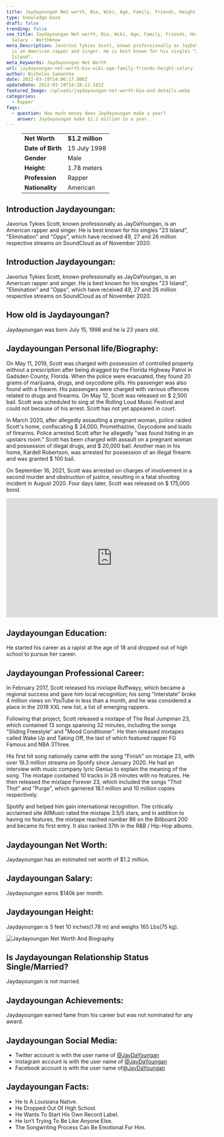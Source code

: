 ```yaml
---
title: Jaydayoungan Net worth, Bio, Wiki, Age, Family, Friends, Height & Salary
type: knowledge-base
draft: false
trending: false
seo_title: Jaydayoungan Net worth, Bio, Wiki, Age, Family, Friends, Height &
  Salary - Worthknow
meta_Description: Javorius Tykies Scott, known professionally as JayDaYoungan,
  is an American rapper and singer. He is best known for his singles "23
  Island".
meta_Keywords: Jaydayoungan Net Worth
url: jaydayoungan-net-worth-bio-wiki-age-family-friends-height-salary
author: Nicholas Samantha
date: 2022-03-19T14:06:17.806Z
updateDate: 2022-03-19T14:28:12.181Z
featured_Image: /uploads/jaydayoungan-net-worth-bio-and-details.webp
categories:
  - Rapper
faqs:
  - question: How much money does Jaydayoungan make a year?
    answer: Jaydayoungan make $1.2 million in a year.
---
```

<figure class="wp-block-table is-style-stripes">
  <table>
    <tbody>
      <tr>
        <td>
          <strong>Net Worth</strong>
        </td>
        <td>
          <strong>$1.2 million</strong>
        </td>
      </tr>
      <tr>
        <td>
          <strong>Date of Birth</strong>
        </td>
        <td>15 July 1998</td>
      </tr>
      <tr>
        <td>
          <strong>Gender</strong>
        </td>
        <td>Male</td>
      </tr>
      <tr>
        <td>
          <strong>Height:</strong>
        </td>
        <td>1.78 meters</td>
      </tr>
      <tr>
        <td>
          <strong>Profession</strong>
        </td>
        <td>Rapper</td>
      </tr>
      <tr>
        <td>
          <strong>Nationality</strong>
        </td>
        <td>American</td>
      </tr>
    </tbody>
  </table>
</figure>

## **Introduction Jaydayoungan:**

Javorius Tykies Scott, known professionally as JayDaYoungan, is an American rapper and singer. He is best known for his singles "23 Island", "Elimination" and "Opps", which have received 49, 27 and 26 million respective streams on SoundCloud as of November 2020.

## **Introduction Jaydayoungan:**

Javorius Tykies Scott, known professionally as JayDaYoungan, is an American rapper and singer. He is best known for his singles "23 Island", "Elimination" and "Opps", which have received 49, 27 and 26 million respective streams on SoundCloud as of November 2020.

## **How old is Jaydayoungan?**

Jaydayoungan was born July 15, 1998 and he is 23 years old.

## **Jaydayoungan Personal life/Biography:**

On May 11, 2019, Scott was charged with possession of controlled property without a prescription after being dragged by the Florida Highway Patrol in Gadsden County, Florida. When the police were evacuated, they found 20 grams of marijuana, drugs, and oxycodone pills. His passenger was also found with a firearm. His passengers were charged with various offences related to drugs and firearms. On May 12, Scott was released on $ 2,500 bail. Scott was scheduled to sing at the Rolling Loud Music Festival and could not because of his arrest. Scott has not yet appeared in court.

In March 2020, after allegedly assaulting a pregnant woman, police raided Scott's home, confiscating $ 24,000, Promethazine, Oxycodone and loads of firearms. Police arrested Scott after he allegedly "was found hiding in an upstairs room." Scott has been charged with assault on a pregnant woman and possession of illegal drugs, and $ 20,000 bail. Another man in his home, Kardell Robertson, was arrested for possession of an illegal firearm and was granted $ 100 bail.

On September 16, 2021, Scott was arrested on charges of involvement in a second murder and obstruction of justice, resulting in a fatal shooting incident in August 2020. Four days later, Scott was released on $ 175,000 bond. 

<iframe width="560" height="315" src="https://www.youtube.com/embed/5vJ1fbGpEHI" title="YouTube video player" frameborder="0" allow="accelerometer; autoplay; clipboard-write; encrypted-media; gyroscope; picture-in-picture" allowfullscreen></iframe>

## **Jaydayoungan Education:**

He started his career as a rapist at the age of 18 and dropped out of high school to pursue her career.

## **Jaydayoungan Professional Career:**

In February 2017, Scott released his mixtape Ruffwayy, which became a regional success and gave him local recognition; his song "Interstate" broke 4 million views on YouTube in less than a month, and he was considered a place in the 2018 XXL new list, a list of emerging rappers.

Following that project, Scott released a mixtape of The Real Jumpman 23, which contained 13 songs spanning 32 minutes, including the songs "Sliding Freestyle" and "Mood Conditioner". He then released mixtapes called Wake Up and Taking Off, the last of which featured rapper FG Famous and NBA 3Three.

His first hit song nationally came with the song "Finish" on mixtape 23, with over 19.3 million streams on Spotify since January 2020. He had an interview with music company lyric Genius to explain the meaning of the song. The mixtape contained 10 tracks in 28 minutes with no features. He then released the mixtape Forever 23, which included the songs "Thot Thot" and "Purge", which garnered 18.1 million and 10 million copies respectively.

Spotify and helped him gain international recognition. The critically acclaimed site AllMusic rated the mixtape 3.5/5 stars, and in addition to having no features, the mixtape reached number 86 on the Billboard 200 and became its first entry. It also ranked 37th in the R&B / Hip-Hop albums. 

## **Jaydayoungan Net Worth:**

Jaydayoungan has an estimated net worth of $1.2 million.

## **Jaydayoungan Salary:**

Jaydayoungan earns $140k per month.

## **Jaydayoungan Height:**

Jaydayoungan is 5 feet 10 inches(1.78 m) and weighs 165 Lbs(75 kg).

![Jaydayoungan Net Worth And Biography](/uploads/jaydayoungan-net-worth-.webp)

## **Is Jaydayoungan Relationship Status Single/Married?**

Jaydayoungan is not married.

## **Jaydayoungan Achievements:**

Jaydayoungan earned fame from his career but was not nominated for any award.

## **Jaydayoungan Social Media:**

* Twitter account is with the user name of <a href="https://twitter.com/jaydayoungan" target="_blank" rel="nofollow" rel="noopener">@JayDaYoungan</a>
* Instagram account is with the user name of <a href="https://www.instagram.com/jaydayoungan/" target="_blank" rel="nofollow" rel="noopener">@JayDaYoungan</a>
* Facebook account is with the user name of<a href="https://www.facebook.com/jaydayounganmusic" target="_blank" rel="nofollow" rel="noopener">@JayDaYoungan</a>

## **Jaydayoungan Facts:**

* He Is A Louisiana Native.
* He Dropped Out Of High School.
* He Wants To Start His Own Record Label.
* He Isn’t Trying To Be Like Anyone Else.
* The Songwriting Process Can Be Emotional For Him.